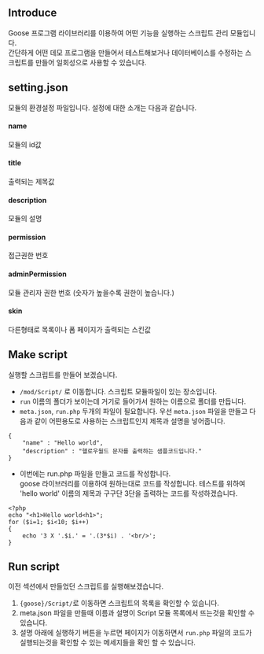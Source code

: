 ## Introduce
Goose 프로그램 라이브러리를 이용하여 어떤 기능을 실행하는 스크립트 관리 모듈입니다.  
간단하게 어떤 데모 프로그램을 만들어서 테스트해보거나 데이터베이스를 수정하는 스크립트를 만들어 일회성으로 사용할 수 있습니다.



## setting.json
모듈의 환경설정 파일입니다. 설정에 대한 소개는 다음과 같습니다.

#### name
모듈의 id값

#### title
출력되는 제목값

#### description
모듈의 설명

#### permission
접근권한 번호

#### adminPermission
모듈 관리자 권한 번호 (숫자가 높을수록 권한이 높습니다.)

#### skin
다른형태로 목록이나 폼 페이지가 출력되는 스킨값



## Make script
실행할 스크립트를 만들어 보겠습니다.

- `/mod/Script/` 로 이동합니다. 스크립트 모듈파일이 있는 장소입니다.
- `run` 이름의 폴더가 보이는데 거기로 들어가서 원하는 이름으로 폴더를 만듭니다.
- `meta.json`, `run.php` 두개의 파일이 필요합니다. 우선 `meta.json` 파일을 만들고 다음과 같이 어떤용도로 사용하는 스크립트인지 제목과 설명을 넣어줍니다.
```
{
	"name" : "Hello world",
	"description" : "헬로우월드 문자를 출력하는 샘플코드입니다."
}
```
- 이번에는 run.php 파일을 만들고 코드를 작성합니다.  
goose 라이브러리를 이용하여 원하는대로 코드를 작성합니다. 테스트를 위하여 'hello world' 이름의 제목과 구구단 3단을 출력하는 코드를 작성하겠습니다.  
```
<?php
echo "<h1>Hello world<h1>";
for ($i=1; $i<10; $i++)
{
	echo '3 X '.$i.' = '.(3*$i) . '<br/>';
}
```



## Run script
이전 섹션에서 만들었던 스크립트를 실행해보겠습니다.

1. `{goose}/Script/`로 이동하면 스크립트의 목록을 확인할 수 있습니다.  
1. meta.json 파일을 만들때 이름과 설명이 Script 모듈 목록에서 뜨는것을 확인할 수 있습니다.
1. 설명 아래에 실행하기 버튼을 누르면 페이지가 이동하면서 `run.php` 파일의 코드가 실행되는것을 확인할 수 있는 메세지들을 확인 할 수 있습니다.